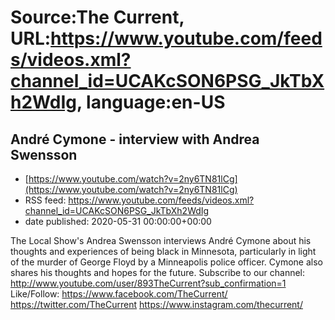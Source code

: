 # Source:The Current, URL:https://www.youtube.com/feeds/videos.xml?channel_id=UCAKcSON6PSG_JkTbXh2WdIg, language:en-US

## André Cymone - interview with Andrea Swensson
 - [https://www.youtube.com/watch?v=2ny6TN81lCg](https://www.youtube.com/watch?v=2ny6TN81lCg)
 - RSS feed: https://www.youtube.com/feeds/videos.xml?channel_id=UCAKcSON6PSG_JkTbXh2WdIg
 - date published: 2020-05-31 00:00:00+00:00

The Local Show's Andrea Swensson interviews André Cymone about his thoughts and experiences of being black in Minnesota, particularly in light of the murder of George Floyd by a Minneapolis police officer. Cymone also shares his thoughts and hopes for the future.
Subscribe to our channel:
http://www.youtube.com/user/893TheCurrent?sub_confirmation=1
Like/Follow:
https://www.facebook.com/TheCurrent/
https://twitter.com/TheCurrent
https://www.instagram.com/thecurrent/


